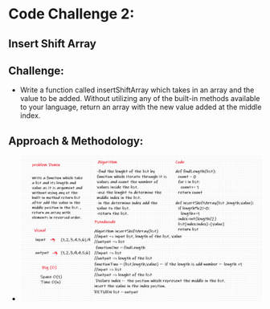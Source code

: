 # Code Challenge 2:

## Insert Shift Array

## Challenge:
* Write a function called insertShiftArray which takes in an array and the value to be added. Without utilizing any of the built-in methods available to your language, return an array with the new value added at the middle index.

## Approach & Methodology:
* ![Reverse Array](../../images/code-challange-2.png)
